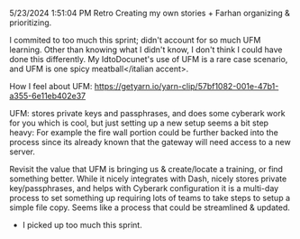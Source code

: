 
5/23/2024 1:51:04 PM
Retro
Creating my own stories + Farhan organizing & prioritizing.


I commited to too much this sprint; didn't account for so much UFM learning. Other than knowing what I didn't know, I don't think I could have done this differently. My IdtoDocunet's use of UFM is a rare case scenario, and UFM is one <italian accent>spicy meatball</italian accent>.

How I feel about UFM:
https://getyarn.io/yarn-clip/57bf1082-001e-47b1-a355-6e11eb402e37

UFM: stores private keys and passphrases, and does some cyberark work for you which is cool, but just setting up a new setup seems a bit step heavy: For example the fire wall portion could be further backed into the process since its already known that the gateway will need access to a new server.

Revisit the value that UFM is bringing us & create/locate a training, or find something better. While it nicely integrates with Dash, nicely stores private key/passphrases, and helps with Cyberark configuration it is a multi-day process to set something up requiring lots of teams to take steps to setup a simple file copy. Seems like a process that could be streamlined & updated.



 - I picked up too much this sprint.
